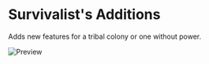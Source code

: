 # Survivalist's Additions

Adds new features for a tribal colony or one without power.

![Preview]()